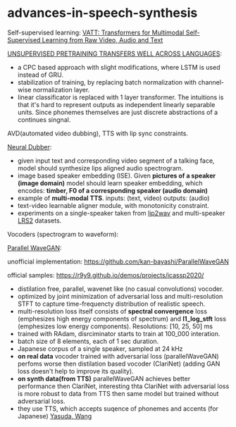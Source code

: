 # advances-in-speech-synthesis

Self-supervised learning:
[VATT: Transformers for Multimodal Self-Supervised Learning from Raw Video, Audio and Text](https://arxiv.org/abs/2104.11178)


[UNSUPERVISED PRETRAINING TRANSFERS WELL ACROSS LANGUAGES](https://arxiv.org/pdf/2002.02848.pdf):
- a CPC based approach with slight modifications, where LSTM is used instead of GRU.
- stabilization of training, by replacing batch normalization with channel-wise normalization layer.
- linear classificator is replaced with 1 layer transformer. The intuitions is that it's hard to represent outputs as independent linearly separable units. Since phonemes themselves are just discrete abstractions of a continues singnal.


AVD(automated video dubbing), TTS with lip sync constraints.

[Neural Dubber](https://arxiv.org/abs/2110.08243):
- given input text and corresponding video segment of a talking face, model should synthesize lips aligned audio spectrogram.
- image based speaker embedding (ISE). Given **pictures of a speaker (image domain)** model should learn speaker embedding, which encodes: **timber, F0 of a corresponding speaker (audio domain)**
- example of **multi-modal TTS**. inputs: (text, video) outputs: (audio)
- text-video learnable aligner module, with monotonicity constraint.
- experiments on a single-speaker taken from [lip2wav](https://github.com/Rudrabha/Lip2Wav) and multi-speaker [LRS2](https://www.robots.ox.ac.uk/~vgg/data/lip_reading/lrs2.html) datasets.

Vocoders (spectrogram to waveform):

[Parallel WaveGAN](https://arxiv.org/abs/1910.11480):

unofficial implementation: https://github.com/kan-bayashi/ParallelWaveGAN

official samples: https://r9y9.github.io/demos/projects/icassp2020/

- distilation free, parallel, wavenet like (no casual convolutions) vocoder.
- optimized by joint minimization of adversarial loss and multi-resolution STFT to capture time-frequencty distribution of realistic speech.
- multi-resolution loss itself consists of **spectral convergence** loss (emphesizes high energy components of spectrum) and **l1_log_stft** loss (emphesizes low energy components). Resolutions: [10, 25, 50] ms
- trained with RAdam, disrciminator starts to train at 100_000 interation.
- batch size of 8 elements, each of 1 sec duration.
- Japanese corpus of a single speaker, sampled at 24 kHz
- **on real data** vocoder trained with adversarial loss (parallelWaveGAN) perfoms worse then distilation based vocoder (ClariNet) (adding GAN loss doesn't help to improve its quality).
- **on synth data(from TTS)** parallelWaveGAN achieves better performance then ClariNet, interesting thta ClariNet with adversarial loss is more robust to data from TTS then same model but trained without adversarial loss.
- they use TTS, which accepts suqence of phonemes and accents (for Japanese) [Yasuda, Wang](https://arxiv.org/abs/1810.11960v1)
